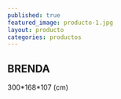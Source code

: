 ```yaml
---
published: true
featured_image: producto-1.jpg
layout: producto
categories: productos
---
```


## BRENDA

300\*168\*107 (cm)

